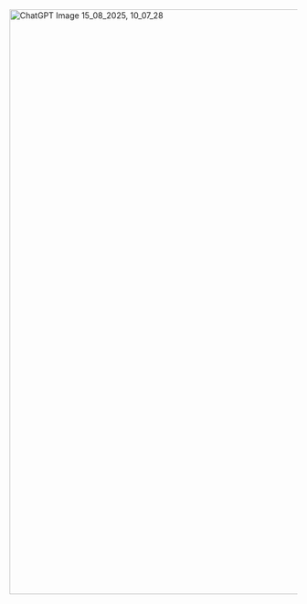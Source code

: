 
<img width="1536" height="1024" alt="ChatGPT Image 15_08_2025, 10_07_28" src="https://github.com/user-attachments/assets/e5b2f702-664b-490f-9c4c-9a95514ebf65" />
